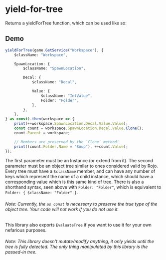 # yield-for-tree

Returns a yieldForTree function, which can be used like so:

## Demo

```ts
yieldForTree(game.GetService("Workspace"), {
	$className: "Workspace",

	SpawnLocation: {
		$className: "SpawnLocation",

		Decal: {
			$className: "Decal",

			Value: {
				$className: "IntValue",
				Folder: "Folder",
			},
		},
	},
} as const).then(workspace => {
	print(++workspace.SpawnLocation.Decal.Value.Value);
	const count = workspace.SpawnLocation.Decal.Value.Clone();
	count.Parent = workspace;

	// Members are preserved by the `Clone` method!
	print((count.Folder.Name = "Soup"), ++count.Value);
});
```

The first parameter must be an Instance (or extend from it). The second parameter must be an object tree similar to ones considered valid by Rojo. Every tree must have a `$className` member, and can have any number of keys which represent the name of a child instance, which should have a corresponding value which is this same kind of tree. There is also a shorthand syntax, seen above with `Folder: "Folder"`, which is equivalent to `Folder: { $className: "Folder" }`.

###### Note: Currently, the `as const` is necessary to preserve the true type of the object tree. Your code will not work if you do not use it.

This library also exports `EvaluateTree` if you want to use it for your own nefarious purposes.

###### Note: This library doesn't mutate/modify anything, it only yields until the tree is fully detected. The only thing manipulated by this library is the passed-in tree.
